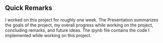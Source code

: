## Quick Remarks

I worked on this project for roughly one week. The Presentation summarizes the goals of the project, my overall progress while working on the project, concluding remarks, and future ideas. The ipynb file contains the code I implemented while working on this project.

